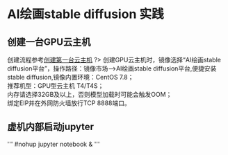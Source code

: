 # AI绘画stable diffusion 实践

## 创建一台GPU云主机
创建流程参考[创建第一台云主机](https://docs.ucloud.cn/uhost/newuser/briefguide)
?> 创建GPU云主机时，镜像选择“AI绘画stable diffusion平台”，操作路径：镜像市场——>AI绘画stable diffusion平台,便捷安装stable diffusion,镜像内置环境：CentOS 7.8；</br>
   推荐机型：GPU型云主机 T4/T4S；</br>
   内存请选择32GB及以上，否则模型加载时可能会触发OOM；</br>
   绑定EIP并在外网防火墙放行TCP 8888端口。
   
 ## 虚机内部启动jupyter
 
 '''
 #nohup jupyter notebook &
 '''
 
 
   
   
   
